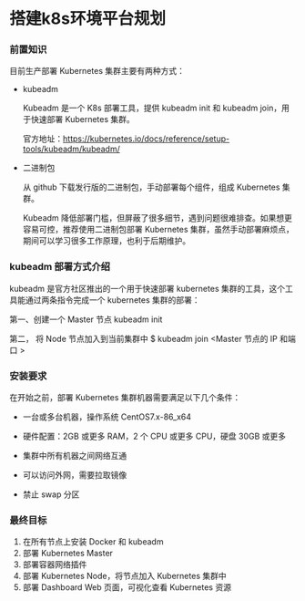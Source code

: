 #  搭建k8s环境平台规划

### 前置知识

目前生产部署 Kubernetes 集群主要有两种方式：

- kubeadm

  Kubeadm 是一个 K8s 部署工具，提供 kubeadm init 和 kubeadm join，用于快速部署 Kubernetes 集群。

  官方地址：https://kubernetes.io/docs/reference/setup-tools/kubeadm/kubeadm/

- 二进制包

  从 github 下载发行版的二进制包，手动部署每个组件，组成 Kubernetes 集群。

  Kubeadm 降低部署门槛，但屏蔽了很多细节，遇到问题很难排查。如果想更容易可控，推荐使用二进制包部署 Kubernetes 集群，虽然手动部署麻烦点，期间可以学习很多工作原理，也利于后期维护。

### **kubeadm** 部署方式介绍

kubeadm 是官方社区推出的一个用于快速部署 kubernetes 集群的工具，这个工具能通过两条指令完成一个 kubernetes 集群的部署：

第一、创建一个 Master 节点 kubeadm init

第二， 将 Node 节点加入到当前集群中 $ kubeadm join <Master 节点的 IP 和端口 >

### 安装要求

在开始之前，部署 Kubernetes 集群机器需要满足以下几个条件：

-  一台或多台机器，操作系统 CentOS7.x-86_x64

-  硬件配置：2GB 或更多 RAM，2 个 CPU 或更多 CPU，硬盘 30GB 或更多

-  集群中所有机器之间网络互通

-  可以访问外网，需要拉取镜像

-  禁止 swap 分区

### 最终目标

1.  在所有节点上安装 Docker 和 kubeadm
2. 部署 Kubernetes Master
3. 部署容器网络插件
4. 部署 Kubernetes Node，将节点加入 Kubernetes 集群中
5. 部署 Dashboard Web 页面，可视化查看 Kubernetes 资源



